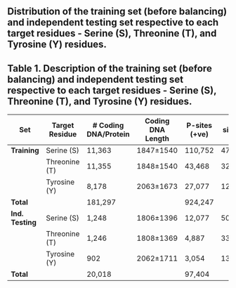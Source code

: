 ## Distribution of the training set (before balancing) and independent testing set respective to each target residues - Serine (S), Threonine (T), and Tyrosine (Y) residues.

## Table 1. Description of the training set (before balancing) and independent testing set respective to each target residues - Serine (S), Threonine (T), and Tyrosine (Y) residues.

| Set            | Target Residue | # Coding DNA/Protein | Coding DNA Length | P-sites (+ve) | NP-sites (-ve) | Ratio (NP:P) |
|----------------|----------------|-----------------------|-------------------|----------------|-----------------|---------------|
| **Training**    | Serine (S)     | 11,363                | 1847±1540         | 110,752        | 479,531         | 4.33:1       |
|                | Threonine (T)  | 11,355                | 1848±1540         | 43,468         | 320,798         | 7.38:1       |
|                | Tyrosine (Y)   | 8,178                 | 2063±1673         | 27,077         | 123,918         | 4.57:1       |
| **Total**      |                | 181,297               |                   | 924,247        |                 | 5.09:1       |
| **Ind. Testing**| Serine (S)     | 1,248                 | 1806±1396         | 12,077         | 50,492          | 4.18:1       |
|                | Threonine (T)  | 1,246                 | 1808±1369         | 4,887          | 33,565          | 6.87:1       |
|                | Tyrosine (Y)   | 902                   | 2062±1711         | 3,054          | 13,347          | 4.37:1       |
| **Total**      |                | 20,018                |                   | 97,404         |                 | 4.90:1       |
